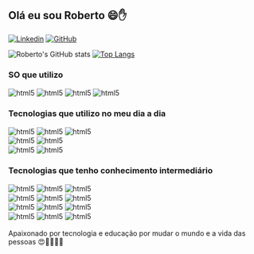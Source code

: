 
## Olá eu sou Roberto 😄✋

[![Linkedin](https://img.shields.io/badge/LinkedIn-0077B5?style=for-the-badge&logo=linkedin&logoColor=white)](https://www.linkedin.com/in/roberto-rodrigues-070ab5231/) 
[![GitHub](https://img.shields.io/badge/GitHub-100000?style=for-the-badge&logo=github&logoColor=white)](https://github.com/robertoufpa19)

![Roberto's GitHub stats](https://github-readme-stats.vercel.app/api?username=robertoufpa19&show_icons=true&theme=cobalt)
[![Top Langs](https://github-readme-stats.vercel.app/api/top-langs/?username=robertoufpa19)](https://github.com/robertoufpa19/github-readme-stats)


### SO que utilizo
<img align="center"  alt="html5" src="https://img.shields.io/badge/Android-3DDC84?style=for-the-badge&logo=android&logoColor=white">
<img align="center"  alt="html5" src="https://img.shields.io/badge/Windows-0078D6?style=for-the-badge&logo=windows&logoColor=white">
<img align="center"  alt="html5" src="https://img.shields.io/badge/Linux-FCC624?style=for-the-badge&logo=linux&logoColor=black">
<img align="center"  alt="html5" src="https://img.shields.io/badge/Ubuntu-E95420?style=for-the-badge&logo=ubuntu&logoColor=white"><br/>

### Tecnologias que utilizo no meu dia a dia
<div style="display: inline_block"> 
<img align="center"  alt="html5" src="https://img.shields.io/badge/Java-ED8B00?style=for-the-badge&logo=openjdk&logoColor=white">
<img align="center"  alt="html5" src="https://img.shields.io/badge/Android_Studio-3DDC84?style=for-the-badge&logo=android-studio&logoColor=white">
<img align="center"  alt="html5" src="https://img.shields.io/badge/GIT-E44C30?style=for-the-badge&logo=git&logoColor=white"><br/>
<img align="center"  alt="html5" src="https://img.shields.io/badge/Microsoft_Office-D83B01?style=for-the-badge&logo=microsoft-office&logoColor=white">
<img align="center"  alt="html5" src="https://img.shields.io/badge/LibreOffice-18A303?style=for-the-badge&logo=LibreOffice&logoColor=white"><br/>
<img align="center"  alt="html5" src="https://img.shields.io/badge/Google_chrome-4285F4?style=for-the-badge&logo=Google-chrome&logoColor=white">
<img align="center"  alt="html5" src="https://img.shields.io/badge/Microsoft_Edge-0078D7?style=for-the-badge&logo=Microsoft-edge&logoColor=white"><br/>

### Tecnologias que tenho conhecimento intermediário
<img align="center"  alt="html5" src="https://img.shields.io/badge/JavaScript-F7DF1E?style=for-the-badge&logo=javascript&logoColor=black">
<img align="center"  alt="html5" src="https://img.shields.io/badge/HTML-239120?style=for-the-badge&logo=html5&logoColor=white">
<img align="center"  alt="html5" src="https://img.shields.io/badge/HTML5-E34F26?style=for-the-badge&logo=html5&logoColor=white"> <br/>
<img align="center"  alt="html5" src="https://img.shields.io/badge/CSS-239120?&style=for-the-badge&logo=css3&logoColor=white"> 
<img align="center"  alt="html5" src="https://img.shields.io/badge/CSS3-1572B6?style=for-the-badge&logo=css3&logoColor=white">
<img align="center"  alt="html5" src="https://img.shields.io/badge/MySQL-005C84?style=for-the-badge&logo=mysql&logoColor=white"> <br/>
<img align="center"  alt="html5" src="https://img.shields.io/badge/MariaDB-003545?style=for-the-badge&logo=mariadb&logoColor=white">
<img align="center"  alt="html5" src="https://img.shields.io/badge/Visual_Studio-5C2D91?style=for-the-badge&logo=visual%20studio&logoColor=white">
<img align="center"  alt="html5" src="https://img.shields.io/badge/Node.js-43853D?style=for-the-badge&logo=node.js&logoColor=white"><br/>
<img align="center"  alt="html5" src="https://img.shields.io/badge/C-00599C?style=for-the-badge&logo=c&logoColor=white">
<img align="center"  alt="html5" src="https://img.shields.io/badge/PHP-777BB4?style=for-the-badge&logo=php&logoColor=white">
<img align="center"  alt="html5" src="https://img.shields.io/badge/Google_Cloud-4285F4?style=for-the-badge&logo=google-cloud&logoColor=white"><br/>

</div>
<br/>
Apaixonado por tecnologia e educação por mudar o mundo e a vida das pessoas 😍👨‍🎓👨‍💻
